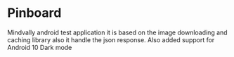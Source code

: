 # Pinboard
Mindvally android test application it is based on the image downloading and caching library also it handle the json response.
Also added support for Android 10 Dark mode
